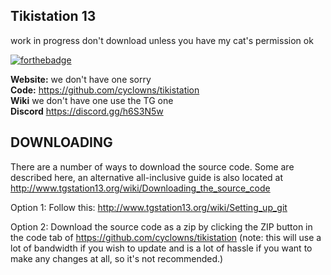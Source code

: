 ## Tikistation 13
work in progress don't download unless you have my cat's permission ok

[![forthebadge](http://forthebadge.com/images/badges/mom-made-pizza-rolls.svg)](http://forthebadge.com)

**Website:** we don't have one sorry <BR>
**Code:** https://github.com/cyclowns/tikistation <BR>
**Wiki** we don't have one use the TG one <BR>
**Discord** https://discord.gg/h6S3N5w <BR>


## DOWNLOADING

There are a number of ways to download the source code. Some are described here, an alternative all-inclusive guide is also located at http://www.tgstation13.org/wiki/Downloading_the_source_code

Option 1:
Follow this: http://www.tgstation13.org/wiki/Setting_up_git

Option 2: Download the source code as a zip by clicking the ZIP button in the
code tab of https://github.com/cyclowns/tikistation
(note: this will use a lot of bandwidth if you wish to update and is a lot of
hassle if you want to make any changes at all, so it's not recommended.)
